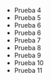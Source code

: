 * Prueba 4
* Prueba 5
* Prueba 6
* Prueba 6
* Prueba 7
* Prueba 8
* Prueba 9
* Prueba 10
* Prueba 11
